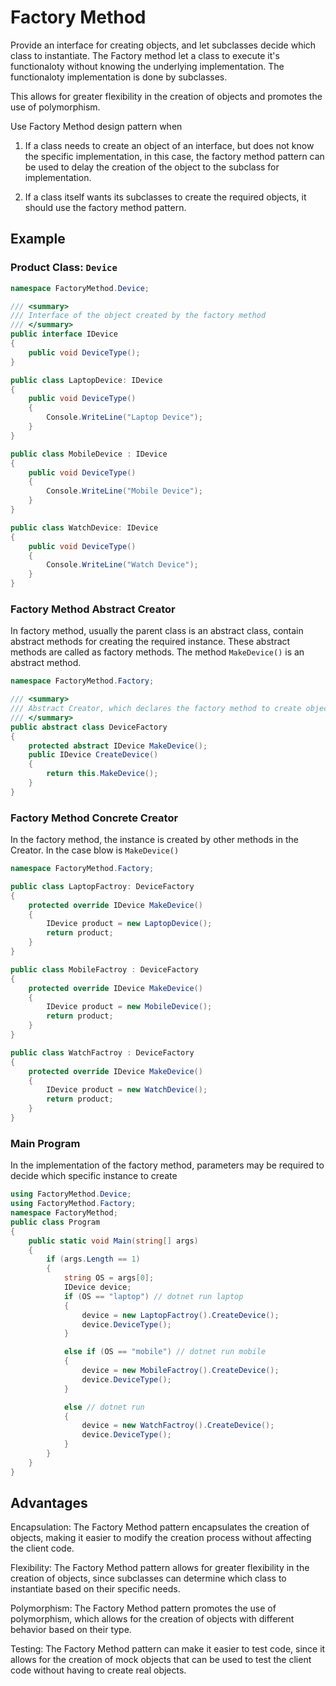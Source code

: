 # Factory Method

Provide an interface for creating objects, and let subclasses decide which class to instantiate. The Factory method let a class to execute it's functionaloty without knowing the underlying implementation. The functionaloty implementation is done by subclasses.

This allows for greater flexibility in the creation of objects and promotes the use of polymorphism.

Use Factory Method design pattern when
1. If a class needs to create an object of an interface, but does not know the specific implementation, in this case, the factory method pattern can be used to delay the creation of the object to the subclass for implementation.

2. If a class itself wants its subclasses to create the required objects, it should use the factory method pattern.

## Example

### Product Class: `Device`
```c#
namespace FactoryMethod.Device;

/// <summary>
/// Interface of the object created by the factory method
/// </summary>
public interface IDevice
{
    public void DeviceType();
}

public class LaptopDevice: IDevice
{
    public void DeviceType()
    {
        Console.WriteLine("Laptop Device");
    }
}

public class MobileDevice : IDevice
{
    public void DeviceType()
    {
        Console.WriteLine("Mobile Device");
    }
}

public class WatchDevice: IDevice
{
    public void DeviceType()
    {
        Console.WriteLine("Watch Device");
    }
}
```

### Factory Method Abstract Creator
In factory method, usually the parent class is an abstract class, contain abstract methods for creating the required instance. These abstract methods are called as factory methods. The method `MakeDevice()` is an abstract method.

```c# 
namespace FactoryMethod.Factory;

/// <summary>
/// Abstract Creator, which declares the factory method to create object
/// </summary>
public abstract class DeviceFactory
{
    protected abstract IDevice MakeDevice();
    public IDevice CreateDevice()
    {
        return this.MakeDevice();
    }
}
```

### Factory Method Concrete Creator
In the factory method, the instance is created by other methods in the Creator. In the case blow is `MakeDevice()`
```c#
namespace FactoryMethod.Factory;

public class LaptopFactroy: DeviceFactory
{
    protected override IDevice MakeDevice()
    {
        IDevice product = new LaptopDevice();
        return product;
    }
}

public class MobileFactroy : DeviceFactory
{
    protected override IDevice MakeDevice()
    {
        IDevice product = new MobileDevice();
        return product;
    }
}

public class WatchFactroy : DeviceFactory
{
    protected override IDevice MakeDevice()
    {
        IDevice product = new WatchDevice();
        return product;
    }
}
```

### Main Program
In the implementation of the factory method, parameters may be required to decide which specific instance to create
```c#
using FactoryMethod.Device;
using FactoryMethod.Factory;
namespace FactoryMethod;
public class Program
{
    public static void Main(string[] args)
    {
        if (args.Length == 1)
        {
            string OS = args[0];
            IDevice device;
            if (OS == "laptop") // dotnet run laptop
            {
                device = new LaptopFactroy().CreateDevice();
                device.DeviceType();
            }

            else if (OS == "mobile") // dotnet run mobile
            {
                device = new MobileFactroy().CreateDevice();
                device.DeviceType();
            }

            else // dotnet run
            {
                device = new WatchFactroy().CreateDevice();
                device.DeviceType();
            }
        }
    }
}
```

## Advantages
Encapsulation: The Factory Method pattern encapsulates the creation of objects, making it easier to modify the creation process without affecting the client code.

Flexibility: The Factory Method pattern allows for greater flexibility in the creation of objects, since subclasses can determine which class to instantiate based on their specific needs.

Polymorphism: The Factory Method pattern promotes the use of polymorphism, which allows for the creation of objects with different behavior based on their type.

Testing: The Factory Method pattern can make it easier to test code, since it allows for the creation of mock objects that can be used to test the client code without having to create real objects.

##